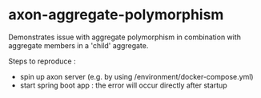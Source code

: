 # axon-aggregate-polymorphism

Demonstrates issue with aggregate polymorphism in combination with aggregate members in a 'child' aggregate.

Steps to reproduce : 
- spin up axon server (e.g. by using /environment/docker-compose.yml)
- start spring boot app : the error will occur directly after startup